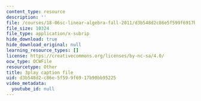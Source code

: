 ```yaml
---
content_type: resource
description: ''
file: /courses/18-06sc-linear-algebra-fall-2011/d3b548d2c86e5f599f6917b90bb95225_D8u1LV9CnCk.vtt
file_size: 10324
file_type: application/x-subrip
hide_download: true
hide_download_original: null
learning_resource_types: []
license: https://creativecommons.org/licenses/by-nc-sa/4.0/
ocw_type: OCWFile
resourcetype: Other
title: 3play caption file
uid: d3b548d2-c86e-5f59-9f69-17b90bb95225
video_metadata:
  youtube_id: null
---
```

